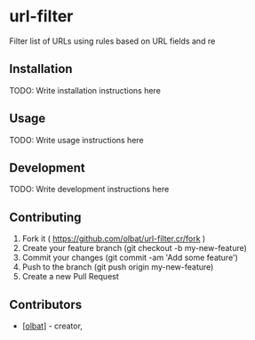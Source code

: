 # url-filter

Filter list of URLs using rules based on URL fields and re

## Installation


TODO: Write installation instructions here


## Usage



TODO: Write usage instructions here

## Development

TODO: Write development instructions here

## Contributing

1. Fork it ( https://github.com/olbat/url-filter.cr/fork )
2. Create your feature branch (git checkout -b my-new-feature)
3. Commit your changes (git commit -am 'Add some feature')
4. Push to the branch (git push origin my-new-feature)
5. Create a new Pull Request

## Contributors

- [[olbat]](https://github.com/olbat)  - creator, 
